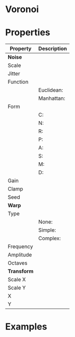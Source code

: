 # Voronoi


# Properties


| Property | Description| 
| -------- | -----------|
| **Noise** |  |
| Scale |  |
| Jitter |  |
| Function |  |
| | Euclidean: <desc> |
| | Manhattan: <desc> |
| Form |  |
| | C: <desc> |
| | N: <desc> |
| | R: <desc> |
| | P: <desc> |
| | A: <desc> |
| | S: <desc> |
| | M: <desc> |
| | D: <desc> |
| Gain |  |
| Clamp |  |
| Seed |  |
| **Warp** |  |
| Type |  |
| | None: <desc> |
| | Simple: <desc> |
| | Complex: <desc> |
| Frequency |  |
| Amplitude |  |
| Octaves |  |
| **Transform** |  |
| Scale X |  |
| Scale Y |  |
| X |  |
| Y |  |




# Examples
